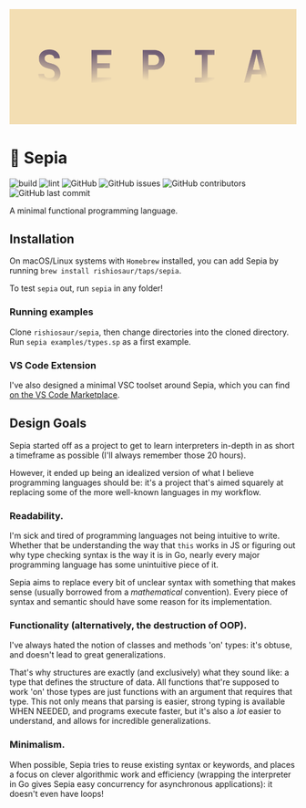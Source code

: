 ![](assets/banner.png)
# 🌇 Sepia
![build](https://github.com/rishiosaur/sepia/workflows/build/badge.svg)
![lint](https://github.com/rishiosaur/sepia/workflows/lint/badge.svg)
![GitHub](https://img.shields.io/github/license/rishiosaur/sepia)
![GitHub issues](https://img.shields.io/github/issues/rishiosaur/sepia)
![GitHub contributors](https://img.shields.io/github/contributors/rishiosaur/sepia)
![GitHub last commit](https://img.shields.io/github/last-commit/rishiosaur/sepia)

A minimal functional programming language.

## Installation

On macOS/Linux systems with `Homebrew` installed, you can add Sepia by running `brew install rishiosaur/taps/sepia`.

To test `sepia` out, run `sepia` in any folder!

### Running examples

Clone `rishiosaur/sepia`, then change directories into the cloned directory. Run `sepia examples/types.sp` as a first example.

### VS Code Extension

I've also designed a minimal VSC toolset around Sepia, which you can find [on the VS Code Marketplace](https://marketplace.visualstudio.com/items?itemName=rishiosaur.sepia).

## Design Goals
Sepia started off as a project to get to learn interpreters in-depth in as short a timeframe as possible (I'll always remember those 20 hours).

However, it ended up being an idealized version of what I believe programming languages should be: it's a project that's aimed squarely at replacing some of the more well-known languages in my workflow.

### Readability.

I'm sick and tired of programming languages not being intuitive to write. Whether that be understanding the way that `this` works in JS or figuring out why type checking syntax is the way it is in Go, nearly every major programming language has some unintuitive piece of it.

Sepia aims to replace every bit of unclear syntax with something that makes sense (usually borrowed from a *mathematical* convention). Every piece of syntax and semantic should have some reason for its implementation.

### Functionality (alternatively, the destruction of OOP).

I've always hated the notion of classes and methods 'on' types: it's obtuse, and doesn't lead to great generalizations.

That's why structures are exactly (and exclusively) what they sound like: a type that defines the structure of data. All functions that're supposed to work 'on' those types are just functions with an argument that requires that type. This not only means that parsing is easier, strong typing is available WHEN NEEDED, and programs execute faster, but it's also a *lot* easier to understand, and allows for incredible generalizations.

### Minimalism.

When possible, Sepia tries to reuse existing syntax or keywords, and places a focus on clever algorithmic work and efficiency (wrapping the interpreter in Go gives Sepia easy concurrency for asynchronous applications): it doesn't even have loops!
